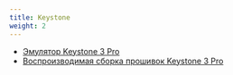 ```yaml
---
title: Keystone
weight: 2
---
```


- [Эмулятор Keystone 3 Pro](keystone/keystone3-emu)
- [Воспроизводимая сборка прошивок Keystone 3 Pro](keystone/keystone3-reproducible-build)